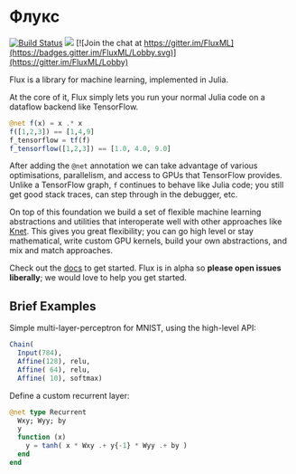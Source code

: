 # Флукс

[![Build Status](https://travis-ci.org/FluxML/Flux.jl.svg?branch=master)](https://travis-ci.org/FluxML/Flux.jl) [![](https://img.shields.io/badge/docs-stable-blue.svg)](https://mikeinnes.github.io/Flux.jl/stable) [![Join the chat at https://gitter.im/FluxML](https://badges.gitter.im/FluxML/Lobby.svg)](https://gitter.im/FluxML/Lobby)

Flux is a library for machine learning, implemented in Julia.

At the core of it, Flux simply lets you run your normal Julia code on a dataflow backend like TensorFlow.

```julia
@net f(x) = x .* x
f([1,2,3]) == [1,4,9]
f_tensorflow = tf(f)
f_tensorflow([1,2,3]) == [1.0, 4.0, 9.0]
```

After adding the `@net` annotation we can take advantage of various optimisations, parallelism, and access to GPUs that TensorFlow provides. Unlike a TensorFlow graph, `f` continues to behave like Julia code; you still get good stack traces, can step through in the debugger, etc.

On top of this foundation we build a set of flexible machine learning abstractions and utilities that interoperate well with other approaches like [Knet](https://github.com/denizyuret/Knet.jl). This gives you great flexibility; you can go high level or stay mathematical, write custom GPU kernels, build your own abstractions, and mix and match approaches.

Check out the [docs](https://mikeinnes.github.io/Flux.jl/stable/) to get started. Flux is in alpha so **please open issues liberally**; we would love to help you get started.

## Brief Examples

Simple multi-layer-perceptron for MNIST, using the high-level API:

```julia
Chain(
  Input(784),
  Affine(128), relu,
  Affine( 64), relu,
  Affine( 10), softmax)
```

Define a custom recurrent layer:

```julia
@net type Recurrent
  Wxy; Wyy; by
  y
  function (x)
    y = tanh( x * Wxy .+ y{-1} * Wyy .+ by )
  end
end
```
